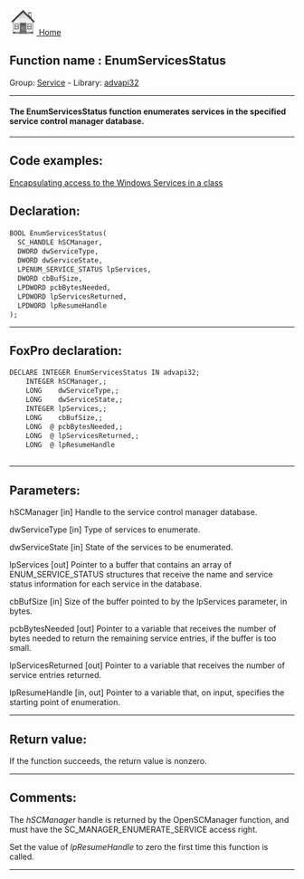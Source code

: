 [<img src="../../images/home.png"> Home ](https://github.com/VFPX/Win32API)  

## Function name : EnumServicesStatus
Group: [Service](../../functions_group.md#Service)  -  Library: [advapi32](../../libraries.md#advapi32)  
***  


#### The EnumServicesStatus function enumerates services in the specified service control manager database.
***  


## Code examples:
[Encapsulating access to the Windows Services in a class](../../samples/sample_476.md)  

## Declaration:
```foxpro  
BOOL EnumServicesStatus(
  SC_HANDLE hSCManager,
  DWORD dwServiceType,
  DWORD dwServiceState,
  LPENUM_SERVICE_STATUS lpServices,
  DWORD cbBufSize,
  LPDWORD pcbBytesNeeded,
  LPDWORD lpServicesReturned,
  LPDWORD lpResumeHandle
);  
```  
***  


## FoxPro declaration:
```foxpro  
DECLARE INTEGER EnumServicesStatus IN advapi32;
	INTEGER hSCManager,;
	LONG    dwServiceType,;
	LONG    dwServiceState,;
	INTEGER lpServices,;
	LONG    cbBufSize,;
	LONG  @ pcbBytesNeeded,;
	LONG  @ lpServicesReturned,;
	LONG  @ lpResumeHandle
  
```  
***  


## Parameters:
hSCManager 
[in] Handle to the service control manager database.

dwServiceType 
[in] Type of services to enumerate.

dwServiceState 
[in] State of the services to be enumerated.

lpServices 
[out] Pointer to a buffer that contains an array of ENUM_SERVICE_STATUS structures that receive the name and service status information for each service in the database.

cbBufSize 
[in] Size of the buffer pointed to by the lpServices parameter, in bytes. 

pcbBytesNeeded 
[out] Pointer to a variable that receives the number of bytes needed to return the remaining service entries, if the buffer is too small. 

lpServicesReturned 
[out] Pointer to a variable that receives the number of service entries returned. 

lpResumeHandle 
[in, out] Pointer to a variable that, on input, specifies the starting point of enumeration.  
***  


## Return value:
If the function succeeds, the return value is nonzero.  
***  


## Comments:
The <Em>hSCManager</Em> handle is returned by the OpenSCManager function, and must have the SC_MANAGER_ENUMERATE_SERVICE access right.  
  
Set the value of <Em>lpResumeHandle</Em> to zero the first time this function is called.  
  
***  

